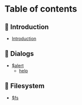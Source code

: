 # Table of contents

## 👣 Introduction <a href="intro" id="intro"></a>

* [Introduction](README.md)

## 💬 Dialogs <a href="dialog" id="dialog"></a>

* [$alert](dialog/alert/README.md)
  * [help](dialog/alert/help.md)

## 📁 Filesystem

* [$fs](filesystem/fs.md)
